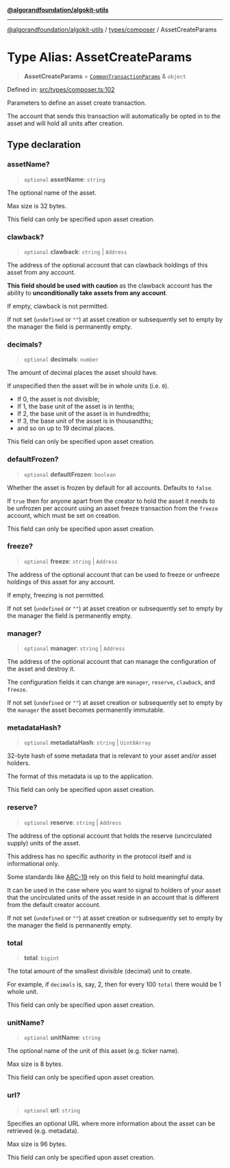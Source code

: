 [**@algorandfoundation/algokit-utils**](../../../README.md)

***

[@algorandfoundation/algokit-utils](../../../README.md) / [types/composer](../README.md) / AssetCreateParams

# Type Alias: AssetCreateParams

> **AssetCreateParams** = [`CommonTransactionParams`](CommonTransactionParams.md) & `object`

Defined in: [src/types/composer.ts:102](https://github.com/algorandfoundation/algokit-utils-ts/blob/main/src/types/composer.ts#L102)

Parameters to define an asset create transaction.

The account that sends this transaction will automatically be opted in to the asset and will hold all units after creation.

## Type declaration

### assetName?

> `optional` **assetName**: `string`

The optional name of the asset.

Max size is 32 bytes.

This field can only be specified upon asset creation.

### clawback?

> `optional` **clawback**: `string` \| `Address`

The address of the optional account that can clawback holdings of this asset from any account.

**This field should be used with caution** as the clawback account has the ability to **unconditionally take assets from any account**.

If empty, clawback is not permitted.

If not set (`undefined` or `""`) at asset creation or subsequently set to empty by the manager the field is permanently empty.

### decimals?

> `optional` **decimals**: `number`

The amount of decimal places the asset should have.

If unspecified then the asset will be in whole units (i.e. `0`).

* If 0, the asset is not divisible;
* If 1, the base unit of the asset is in tenths;
* If 2, the base unit of the asset is in hundredths;
* If 3, the base unit of the asset is in thousandths;
* and so on up to 19 decimal places.

This field can only be specified upon asset creation.

### defaultFrozen?

> `optional` **defaultFrozen**: `boolean`

Whether the asset is frozen by default for all accounts.
Defaults to `false`.

If `true` then for anyone apart from the creator to hold the
asset it needs to be unfrozen per account using an asset freeze
transaction from the `freeze` account, which must be set on creation.

This field can only be specified upon asset creation.

### freeze?

> `optional` **freeze**: `string` \| `Address`

The address of the optional account that can be used to freeze or unfreeze holdings of this asset for any account.

If empty, freezing is not permitted.

If not set (`undefined` or `""`) at asset creation or subsequently set to empty by the manager the field is permanently empty.

### manager?

> `optional` **manager**: `string` \| `Address`

The address of the optional account that can manage the configuration of the asset and destroy it.

The configuration fields it can change are `manager`, `reserve`, `clawback`, and `freeze`.

If not set (`undefined` or `""`) at asset creation or subsequently set to empty by the `manager` the asset becomes permanently immutable.

### metadataHash?

> `optional` **metadataHash**: `string` \| `Uint8Array`

32-byte hash of some metadata that is relevant to your asset and/or asset holders.

The format of this metadata is up to the application.

This field can only be specified upon asset creation.

### reserve?

> `optional` **reserve**: `string` \| `Address`

The address of the optional account that holds the reserve (uncirculated supply) units of the asset.

This address has no specific authority in the protocol itself and is informational only.

Some standards like [ARC-19](https://github.com/algorandfoundation/ARCs/blob/main/ARCs/arc-0019.md)
rely on this field to hold meaningful data.

It can be used in the case where you want to signal to holders of your asset that the uncirculated units
of the asset reside in an account that is different from the default creator account.

If not set (`undefined` or `""`) at asset creation or subsequently set to empty by the manager the field is permanently empty.

### total

> **total**: `bigint`

The total amount of the smallest divisible (decimal) unit to create.

For example, if `decimals` is, say, 2, then for every 100 `total` there would be 1 whole unit.

This field can only be specified upon asset creation.

### unitName?

> `optional` **unitName**: `string`

The optional name of the unit of this asset (e.g. ticker name).

Max size is 8 bytes.

This field can only be specified upon asset creation.

### url?

> `optional` **url**: `string`

Specifies an optional URL where more information about the asset can be retrieved (e.g. metadata).

Max size is 96 bytes.

This field can only be specified upon asset creation.
